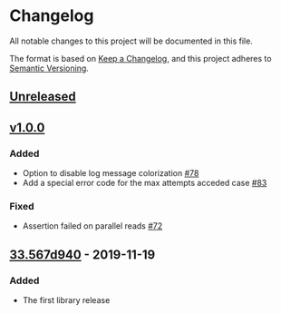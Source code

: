 # Changelog
All notable changes to this project will be documented in this file.

The format is based on [Keep a Changelog](https://keepachangelog.com/en/1.0.0/),
and this project adheres to [Semantic Versioning](https://semver.org/spec/v2.0.0.html).

## [Unreleased]

## [v1.0.0]
### Added
- Option to disable log message colorization [#78](https://github.com/geotrellis/gdal-warp-bindings/issues/78)
- Add a special error code for the max attempts acceded case [#83](https://github.com/geotrellis/gdal-warp-bindings/issues/83)

### Fixed
- Assertion failed on parallel reads [#72](https://github.com/geotrellis/gdal-warp-bindings/issues/72)

## [33.567d940] - 2019-11-19
### Added
- The first library release

[Unreleased]: https://github.com/geotrellis/compare/v1.0.0...HEAD
[v1.0.0]: https://github.com/geotrellis/compare/567d940706b08860f99492713ce706c3be02c33e...v1.0.0
[33.567d940]: https://github.com/geotrellis/gdal-warp-bindings/compare/0cc769caa6a9d179fae4dfa0aca8e291b64bbdb0...567d940706b08860f99492713ce706c3be02c33e
